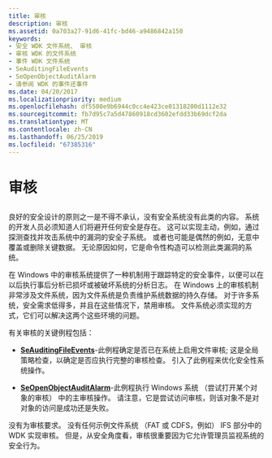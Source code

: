 ```yaml
---
title: 审核
description: 审核
ms.assetid: 0a703a27-91d6-41fc-bd46-a9486842a150
keywords:
- 安全 WDK 文件系统、 审核
- 审核 WDK 的文件系统
- 事件 WDK 文件系统
- SeAuditingFileEvents
- SeOpenObjectAuditAlarm
- 请参阅 WDK 的事件还事件
ms.date: 04/20/2017
ms.localizationpriority: medium
ms.openlocfilehash: df5500e9b6944c0cc4e423ce01318200d1112e32
ms.sourcegitcommit: fb7d95c7a5d47860918cd3602efdd33b69dcf2da
ms.translationtype: MT
ms.contentlocale: zh-CN
ms.lasthandoff: 06/25/2019
ms.locfileid: "67385316"
---
```

# <a name="auditing"></a>审核


## <span id="ddk_auditing_if"></span><span id="DDK_AUDITING_IF"></span>


良好的安全设计的原则之一是不得不承认，没有安全系统没有此类的内容。 系统的开发人员必须知道人们将避开任何安全是存在。 这可以实现主动，例如，通过探测查找并攻击系统中的漏洞的安全子系统。 或者也可能是偶然的例如，无意中覆盖或删除关键数据。 无论原因如何，它是命令性构造可以检测此类漏洞的系统。

在 Windows 中的审核系统提供了一种机制用于跟踪特定的安全事件，以便可以在以后执行事后分析已损坏或被破坏系统的分析日志。 在 Windows 上的审核机制非常涉及文件系统，因为文件系统是负责维护系统数据的持久存储。 对于许多系统，安全需求低得多，并且在这些情况下，禁用审核。 文件系统必须实现的方式，它们可以解决这两个这些环境的问题。

有关审核的关键例程包括：

-   [**SeAuditingFileEvents**](https://docs.microsoft.com/windows-hardware/drivers/ddi/content/ntifs/nf-ntifs-seauditingfileevents)-此例程确定是否已在系统上启用文件审核; 这是全局策略检查，以确定是否应执行完整的审核检查。 引入了此例程来优化安全性系统操作。

-   [**SeOpenObjectAuditAlarm**](https://docs.microsoft.com/windows-hardware/drivers/ddi/content/ntifs/nf-ntifs-seopenobjectauditalarm)-此例程执行 Windows 系统 （尝试打开某个对象的审核） 中的主审核操作。 请注意，它是尝试访问审核，则该对象不是对对象的访问是成功还是失败。

没有为审核要求。 没有任何示例文件系统 （FAT 或 CDFS，例如） IFS 部分中的 WDK 实现审核。 但是，从安全角度看，审核很重要因为它允许管理员监视系统的安全行为。

 

 




